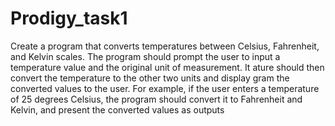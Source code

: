 # Prodigy_task1
Create a program that converts temperatures between Celsius, Fahrenheit, and Kelvin scales. The program should prompt the user to input a temperature value and the original unit of measurement. It ature should then convert the temperature to the other two units and display gram the converted values to the user. For example, if the user enters a temperature of 25 degrees Celsius, the program should convert it to Fahrenheit and Kelvin, and present the converted values as outputs
